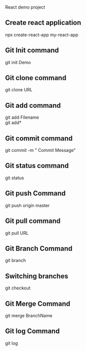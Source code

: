 React demo project

## Create react application
npx create-react-app my-react-app


## Git Init command
git init Demo  

## Git clone command
git clone URL  


## Git add command
 git add Filename  
 git add*  

## Git commit command
 git commit -m " Commit Message"  

## Git status command
 git status  

## Git push Command
 git push origin master  

 ## Git pull command
  git pull URL 

## Git Branch Command
git branch 

## Switching branches 
git checkout

## Git Merge Command
git merge BranchName  

## Git log Command
git log  
